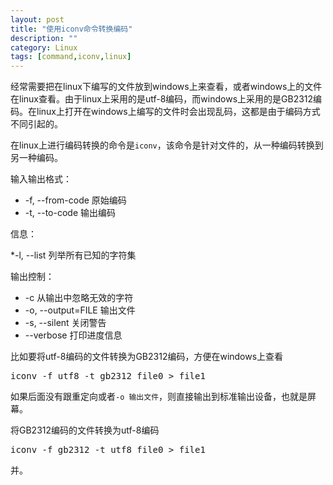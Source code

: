 ```yaml
---
layout: post
title: "使用iconv命令转换编码"
description: ""
category: Linux
tags: [command,iconv,linux]
---
```


经常需要把在linux下编写的文件放到windows上来查看，或者windows上的文件在linux查看。由于linux上采用的是utf-8编码，而windows上采用的是GB2312编码。在linux上打开在windows上编写的文件时会出现乱码，这都是由于编码方式不同引起的。

在linux上进行编码转换的命令是`iconv`，该命令是针对文件的，从一种编码转换到另一种编码。

输入输出格式：

*   -f, --from-code 原始编码
*   -t, --to-code 输出编码

信息：

*-l, --list 列举所有已知的字符集

输出控制：

*   -c 从输出中忽略无效的字符
*   -o, --output=FILE 输出文件
*   -s, --silent 关闭警告
*   --verbose 打印进度信息

比如要将utf-8编码的文件转换为GB2312编码，方便在windows上查看

<pre>iconv -f utf8 -t gb2312 file0 > file1
</pre>

如果后面没有跟重定向或者`-o 输出文件`，则直接输出到标准输出设备，也就是屏幕。

将GB2312编码的文件转换为utf-8编码

<pre>iconv -f gb2312 -t utf8 file0 > file1
</pre>并。

 [1]: ../assets/images/CodeCogsEqn1.png